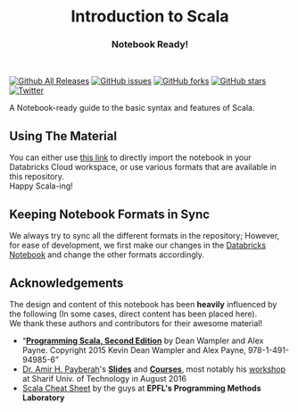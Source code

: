 <h1 align="center">Introduction to Scala</h1>

<h3 align="center">Notebook Ready!</h3>
</br>

[![Github All Releases](https://img.shields.io/github/downloads/ssheikholeslami/Introduction-to-Scala-Notebook/total.svg)]() [![GitHub issues](https://img.shields.io/github/issues/ssheikholeslami/Introduction-to-Scala-Notebook.svg)](https://github.com/ssheikholeslami/Introduction-to-Scala-Notebook/issues) [![GitHub forks](https://img.shields.io/github/forks/ssheikholeslami/Introduction-to-Scala-Notebook.svg)](https://github.com/ssheikholeslami/Introduction-to-Scala-Notebook/network) [![GitHub stars](https://img.shields.io/github/stars/ssheikholeslami/Introduction-to-Scala-Notebook.svg)](https://github.com/ssheikholeslami/Introduction-to-Scala-Notebook/stargazers) [![Twitter](https://img.shields.io/twitter/url/https/github.com/ssheikholeslami/Introduction-to-Scala-Notebook.svg?style=social)](https://twitter.com/intent/tweet?text=Wow:&url=%5Bobject%20Object%5D)

A Notebook-ready guide to the basic syntax and features of Scala.
## Using The Material
You can either use [this link](https://databricks-prod-cloudfront.cloud.databricks.com/public/4027ec902e239c93eaaa8714f173bcfc/7658591944105421/3162710545890990/6751888352535706/latest.html) to directly import the notebook in your Databricks Cloud workspace, or use various formats that are available in this repository.</br>
Happy Scala-ing!
## Keeping Notebook Formats in Sync
We always try to sync all the different formats in the repository; However, for ease of development, we first make our changes in the [Databricks Notebook](https://databricks-prod-cloudfront.cloud.databricks.com/public/4027ec902e239c93eaaa8714f173bcfc/7658591944105421/3162710545890990/6751888352535706/latest.html) and change the other formats accordingly.</br>
## Acknowledgements

The design and content of this notebook has been **heavily** influenced by the following (In some cases, direct content has been placed here).</br>
We thank these authors and contributors for their awesome material!</br>

- “**[Programming Scala, Second Edition](https://deanwampler.github.io/books/programmingscala2.html)** by Dean Wampler and Alex Payne. Copyright 2015 Kevin Dean Wampler and Alex Payne, 978-1-491-94985-6”
- [Dr. Amir H. Payberah](http://www.cs.ox.ac.uk/people/amir.payberah/web/index.html)'s **[Slides](http://www.cs.ox.ac.uk/people/amir.payberah/web/files/download/slides/sharif.pdf)** and **[Courses](https://www.sics.se/~amir/id2221/)**, most notably his [workshop](http://www.paravid.com/lecture/an-introduction-to-data-intensive-computing-platforms) at Sharif Univ. of Technology in August 2016
- [Scala Cheat Sheet](https://github.com/lampepfl/progfun-wiki/blob/gh-pages/CheatSheet.md) by the guys at **EPFL's Programming Methods Laboratory**
